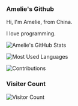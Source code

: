 ### Amelie's Github

Hi, I'm Amelie, from China.

I love programming.

![Amelie's GitHub Stats](https://github-readme-stats.vercel.app/api?username=ImAmelie&theme=blue-green&show_icons=true)

![Most Used Languages](https://github-readme-stats.vercel.app/api/top-langs/?username=ImAmelie&layout=compact&theme=blue-green&show_icons=true)

![Contributions](http://github-readme-streak-stats.herokuapp.com/?user=ImAmelie&theme=gruvbox&locale=zh_Hans)

### Visiter Count

![Visitor Count](http://profile-counter.glitch.me/ImAmelie/count.svg)

